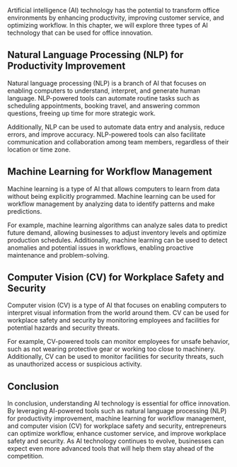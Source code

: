 

Artificial intelligence (AI) technology has the potential to transform office environments by enhancing productivity, improving customer service, and optimizing workflow. In this chapter, we will explore three types of AI technology that can be used for office innovation.

Natural Language Processing (NLP) for Productivity Improvement
--------------------------------------------------------------

Natural language processing (NLP) is a branch of AI that focuses on enabling computers to understand, interpret, and generate human language. NLP-powered tools can automate routine tasks such as scheduling appointments, booking travel, and answering common questions, freeing up time for more strategic work.

Additionally, NLP can be used to automate data entry and analysis, reduce errors, and improve accuracy. NLP-powered tools can also facilitate communication and collaboration among team members, regardless of their location or time zone.

Machine Learning for Workflow Management
----------------------------------------

Machine learning is a type of AI that allows computers to learn from data without being explicitly programmed. Machine learning can be used for workflow management by analyzing data to identify patterns and make predictions.

For example, machine learning algorithms can analyze sales data to predict future demand, allowing businesses to adjust inventory levels and optimize production schedules. Additionally, machine learning can be used to detect anomalies and potential issues in workflows, enabling proactive maintenance and problem-solving.

Computer Vision (CV) for Workplace Safety and Security
------------------------------------------------------

Computer vision (CV) is a type of AI that focuses on enabling computers to interpret visual information from the world around them. CV can be used for workplace safety and security by monitoring employees and facilities for potential hazards and security threats.

For example, CV-powered tools can monitor employees for unsafe behavior, such as not wearing protective gear or working too close to machinery. Additionally, CV can be used to monitor facilities for security threats, such as unauthorized access or suspicious activity.

Conclusion
----------

In conclusion, understanding AI technology is essential for office innovation. By leveraging AI-powered tools such as natural language processing (NLP) for productivity improvement, machine learning for workflow management, and computer vision (CV) for workplace safety and security, entrepreneurs can optimize workflow, enhance customer service, and improve workplace safety and security. As AI technology continues to evolve, businesses can expect even more advanced tools that will help them stay ahead of the competition.
